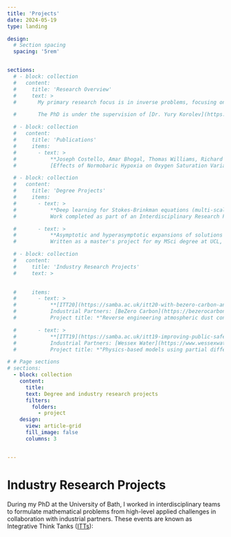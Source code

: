 ```yaml
---
title: 'Projects'
date: 2024-05-19
type: landing

design:
  # Section spacing
  spacing: '5rem'


sections:
  # - block: collection
  #   content:
  #     title: 'Research Overview'
  #     text: >
  #       My primary research focus is in inverse problems, focusing on data-driven regularisation methods. I am intrigued by inverse problems (specifically those found in imaging applications such as in CT or MRI scans), Machine Learning, and numerical optimisation. My PhD seeks to learn data-driven techniques to help solve inverse problems derived from a variational regularisation modelling approach. 

  #       The PhD is under the supervision of [Dr. Yury Korolev](https://yury-korolev.gitlab.io/) and [Dr. Matthias Ehrhardt](https://mehrhardt.github.io/index.html). More generally, my interests span numerical analysis, mathematical modelling, and machine learning (ML).

  # - block: collection
  #   content:
  #     title: 'Publications'
  #     items:
  #       - text: >
  #           **Joseph Costello, Amar Bhogal, Thomas Williams, Richard Bekoe, Amin Sabir, Michael Tipton, Jo Corbett, Alireza Mani** (2020). 
  #           [Effects of Normobaric Hypoxia on Oxygen Saturation Variability.](https://www.liebertpub.com/doi/10.1089/ham.2019.0092) *High Altitude Medicine and Biology*.

  # - block: collection
  #   content:
  #     title: 'Degree Projects'
  #     items:
  #       - text: >
  #           **Deep learning for Stokes-Brinkman equations (multi-scale porous media flow)** ([PDF](amin-irp-bath.pdf))  
  #           Work completed as part of an Interdisciplinary Research Project during my MRes at the University of Bath. Supervised by [Dr. James Foster](https://people.bath.ac.uk/jmf68/) and [Dr. Yang Chen](https://researchportal.bath.ac.uk/en/persons/yang-chen).

  #       - text: >
  #           **Asymptotic and hyperasymptotic expansions of solutions to ordinary differential equations (ODEs)** ([PDF](Amins_Masters.pdf))  
  #           Written as a master's project for my MSci degree at UCL, supervised by [Prof. Rod Halburd](https://www.ucl.ac.uk/~ucahrha/).

  # - block: collection
  #   content:
  #     title: 'Industry Research Projects'
  #     text: >
        

  #     items:
  #       - text: >
  #           **[ITT20](https://samba.ac.uk/itt20-with-bezero-carbon-and-rolls-royce/), June 2024**  
  #           Industrial Partners: [BeZero Carbon](https://bezerocarbon.com/) and [Rolls-Royce Holdings](https://www.rolls-royce.com/)  
  #           Project title: *"Reverse engineering atmospheric dust content from jet engine samples"* ([slides](ITT20RollsRoyceDust.pdf)).

  #       - text: >
  #           **[ITT19](https://samba.ac.uk/itt19-improving-public-safety-and-tackling-crime-using-maths/), February 2024**  
  #           Industrial Partners: [Wessex Water](https://www.wessexwater.co.uk/) and [CameraForensics](https://www.cameraforensics.com/)  
  #           Project title: *"Physics-based models using partial differential equations for modelling river velocity and bacteria concentrations"* ([slides](ITT19WessexWaterRiver.pdf)).

# # Page sections
# sections:
  - block: collection
    content:
      title: 
      text: Degree and industry research projects
      filters:
        folders:
          - project
    design:
      view: article-grid
      fill_image: false
      columns: 3


---
```

# Industry Research Projects
During my PhD at the University of Bath, I worked in interdisciplinary teams to formulate mathematical problems from high-level applied challenges in collaboration with industrial partners. These events are known as Integrative Think Tanks ([ITTs](https://samba.ac.uk/working-with-samba/integrative-think-tanks-itts/)):




